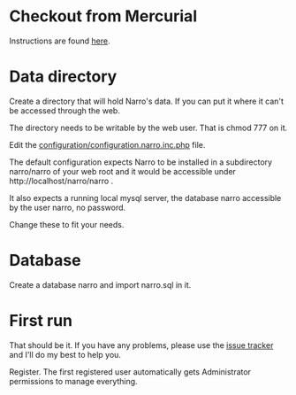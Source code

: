 # Checkout from Mercurial #

Instructions are found [here](http://code.google.com/p/narro/source/checkout).

# Data directory #

Create a directory that will hold Narro's data. If you can put it where it can't be accessed through the web.

The directory needs to be writable by the web user. That is chmod 777 on it.

Edit the [configuration/configuration.narro.inc.php](http://code.google.com/p/narro/source/browse/narro/configuration/configuration.narro.inc.php) file.

The default configuration expects Narro to be installed in a subdirectory narro/narro of your web root and it would be accessible under http://localhost/narro/narro .

It also expects a running local mysql server, the database narro accessible by the user narro, no password.

Change these to fit your needs.

# Database #

Create a database narro and import narro.sql in it.

# First run #

That should be it. If you have any problems, please use the [issue tracker](http://code.google.com/p/narro/issues/entry) and I'll do my best to help you.

Register. The first registered user automatically gets Administrator permissions to manage everything.
